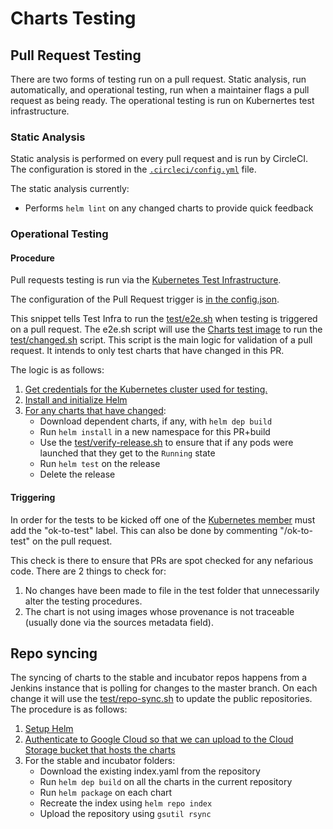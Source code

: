 # Charts Testing

## Pull Request Testing

There are two forms of testing run on a pull request. Static analysis, run
automatically, and operational testing, run when a maintainer flags a pull
request as being ready. The operational testing is run on Kubernertes test
infrastructure.

### Static Analysis

Static analysis is performed on every pull request and is run by CircleCI. The
configuration is stored in the [`.circleci/config.yml`](../.circleci/config.yml)
file.

The static analysis currently:

* Performs `helm lint` on any changed charts to provide quick feedback

### Operational Testing

#### Procedure

Pull requests testing is run via the [Kubernetes Test Infrastructure](https://github.com/kubernetes/test-infra).

The configuration of the Pull Request trigger is [in the config.json](https://github.com/kubernetes/test-infra/blob/827797c54b48295045698465b437f463ca9276c2/jobs/config.json#L10285).

This snippet tells Test Infra to run the [test/e2e.sh](https://github.com/kubernetes/charts/blob/master/test/e2e.sh)
when testing is triggered on a pull request. The e2e.sh script will use the [Charts test image](https://github.com/kubernetes/charts/blob/master/test/Dockerfile)
to run the [test/changed.sh](https://github.com/kubernetes/charts/blob/master/test/changed.sh) script. This script
is the main logic for validation of a pull request. It intends to only test charts that have changed in this PR.

The logic is as follows:

1. [Get credentials for the Kubernetes cluster used for testing.](https://github.com/kubernetes/charts/blob/master/test/changed.sh#L42)
1. [Install and initialize Helm](https://github.com/kubernetes/charts/blob/master/test/changed.sh#L47)
1. [For any charts that have changed](https://github.com/kubernetes/charts/blob/master/test/changed.sh#L62):
    - Download dependent charts, if any, with `helm dep build`
    - Run `helm install` in a new namespace for this PR+build
    - Use the [test/verify-release.sh](https://github.com/kubernetes/charts/blob/master/test/verify-release.sh) to ensure that if any pods were launched that they get to the `Running` state
    - Run `helm test` on the release
    - Delete the release

#### Triggering

In order for the tests to be kicked off one of the
[Kubernetes member](https://github.com/orgs/kubernetes/people) must add the
"ok-to-test" label. This can also be done by commenting "/ok-to-test" on the pull request.

This check is there to ensure that PRs are spot checked for any nefarious code. There are 2 things to check for:

1. No changes have been made to file in the test folder that unnecessarily alter the testing procedures.
1. The chart is not using images whose provenance is not traceable (usually done via the sources metadata field).

## Repo syncing

The syncing of charts to the stable and incubator repos happens from a Jenkins instance that is polling for changes
to the master branch. On each change it will use the [test/repo-sync.sh](https://github.com/kubernetes/charts/blob/master/test/repo-sync.sh)
to update the public repositories. The procedure is as follows:

1. [Setup Helm](https://github.com/kubernetes/charts/blob/master/test/repo-sync.sh#L16)
1. [Authenticate to Google Cloud so that we can upload to the Cloud Storage bucket that hosts the charts](https://github.com/kubernetes/charts/blob/master/test/repo-sync.sh#L27)
1. For the stable and incubator folders:
   - Download the existing index.yaml from the repository
   - Run `helm dep build` on all the charts in the current repository
   - Run `helm package` on each chart
   - Recreate the index using `helm repo index`
   - Upload the repository using `gsutil rsync`
